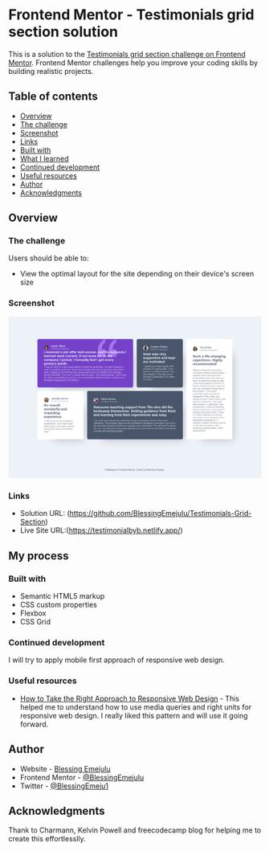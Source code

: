 # Frontend Mentor - Testimonials grid section solution

This is a solution to the [Testimonials grid section challenge on Frontend Mentor](https://www.frontendmentor.io/challenges/testimonials-grid-section-Nnw6J7Un7). Frontend Mentor challenges help you improve your coding skills by building realistic projects.

## Table of contents

  - [Overview](#overview)
  - [The challenge](#the-challenge)
  - [Screenshot](#screenshot)
  - [Links](#links)
  - [Built with](#built-with)
  - [What I learned](#what-i-learned)
  - [Continued development](#continued-development)
  - [Useful resources](#useful-resources)
  - [Author](#author)
  - [Acknowledgments](#acknowledgments)

## Overview

### The challenge

Users should be able to:

- View the optimal layout for the site depending on their device's screen size

### Screenshot

![](<./images/screenshot1%20(1).png>)

### Links

- Solution URL: (https://github.com/BlessingEmejulu/Testimonials-Grid-Section)
- Live Site URL:(https://testimonialbyb.netlify.app/)

## My process

### Built with

- Semantic HTML5 markup
- CSS custom properties
- Flexbox
- CSS Grid


### Continued development

I will try to apply mobile first approach of responsive web design.

### Useful resources

- [How to Take the Right Approach to Responsive Web Design](https://www.freecodecamp.org/news/taking-the-right-approach-to-responsive-web-design/) - This helped me to understand how to use media queries and right units for responsive web design. I really liked this pattern and will use it going forward.


## Author

- Website - [Blessing Emejulu](https://www.your-site.com)
- Frontend Mentor - [@BlessingEmejulu](https://www.frontendmentor.io/profile/BlessingEmejulu)
- Twitter - [@BlessingEmeju1](https://www.twitter.com/BlessingEmeju1)

## Acknowledgments

Thank to Charmann, Kelvin Powell and freecodecamp blog for helping me to create this effortlesslly.
